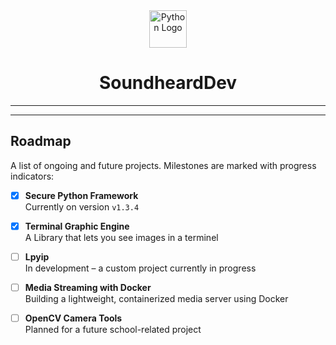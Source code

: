 <div align="center">
  <img src="https://cdn.jsdelivr.net/gh/devicons/devicon/icons/python/python-original.svg" height="60" alt="Python Logo" />
  <h1>SoundheardDev</h1>
</div>

---



---

## Roadmap

A list of ongoing and future projects. Milestones are marked with progress indicators:

- [x] **Secure Python Framework**  
   Currently on version `v1.3.4`

- [x] **Terminal Graphic Engine**  
   A Library that lets you see images in a terminel

- [ ] **Lpyip**  
   In development – a custom project currently in progress

- [ ] **Media Streaming with Docker**  
   Building a lightweight, containerized media server using Docker




- [ ] **OpenCV Camera Tools**  
   Planned for a future school-related project



